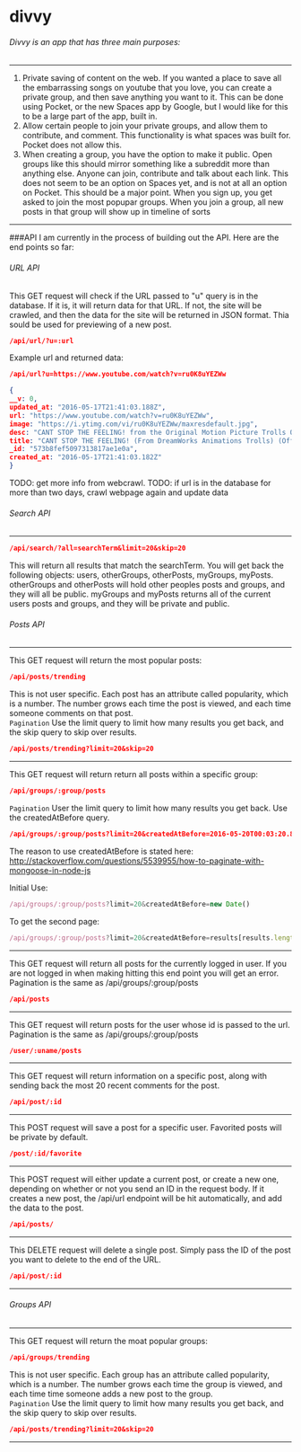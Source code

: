# divvy

###### Divvy is an app that has three main purposes: 
---

1. Private saving of content on the web. If you wanted a place to save all the embarrassing songs on youtube that you love, you can  create a private group, and then save anything you want to it. This can be done using Pocket, or the new Spaces app by Google, but I would like for this to be a large part of the app, built in. 
2. Allow certain people to join your private groups, and allow them to contribute, and comment. This functionality is what spaces was built for. Pocket does not allow this. 
3. When creating a group, you have the option to make it public. Open groups like this should mirror something like a subreddit more than anything else. Anyone can join, contribute and talk about each link. This does not seem to be an option on Spaces yet, and is not at all an option on Pocket. This should be a major point. When you sign up, you get asked to join the most popupar groups. When you join a group, all new posts in that group will show up in timeline of sorts

---

###API
I am currently in the process of building out the API. Here are the end points so far: 

###### URL API
This GET request will check if the URL passed to "u" query is in the database. If it is, it will return data for that URL. If not, the site will be crawled, and then the data for the site will be returned in JSON format. Thia sould be used for previewing of a new post.
```JSON
/api/url/?u=:url
```
Example url and returned data:
```JSON
/api/url?u=https://www.youtube.com/watch?v=ru0K8uYEZWw

{
__v: 0,
updated_at: "2016-05-17T21:41:03.188Z",
url: "https://www.youtube.com/watch?v=ru0K8uYEZWw",
image: "https://i.ytimg.com/vi/ru0K8uYEZWw/maxresdefault.jpg",
desc: "CANT STOP THE FEELING! from the Original Motion Picture Trolls Official Music Video directed by Mark Romanek. Get it on iTunes: http://smarturl.it/CSTFi...",
title: "CANT STOP THE FEELING! (From DreamWorks Animations Trolls) (Official Video) - YouTube",
_id: "573b8fef5097313817ae1e0a",
created_at: "2016-05-17T21:41:03.182Z"
}
```
TODO: get more info from webcrawl. 
TODO: if url is in the database for more than two days, crawl webpage again and update data

###### Search API
___

```JSON
/api/search/?all=searchTerm&limit=20&skip=20
```

This will return all results that match the searchTerm. You will get back the following objects: 
users, otherGroups, otherPosts, myGroups, myPosts. otherGroups and otherPosts will hold other peoples posts and groups, and they will all be public. myGroups and myPosts returns all of the current users posts and groups, and they will be private and public. 


###### Posts API
___

This GET request will return the most popular posts:
```JSON
/api/posts/trending
```
This is not user specific. Each post has an attribute called popularity, which is a number. The number grows each time the post is viewed, and each time someone comments on that post.  
`Pagination`
Use the limit query to limit how many results you get back, and the skip query to skip over results. 
```JSON
/api/posts/trending?limit=20&skip=20
```
___
This GET request will return return all posts within a specific group:
```JSON
/api/groups/:group/posts
```
`Pagination`
User the limit query to limit how many results you get back. Use the createdAtBefore query. 
```JSON
/api/groups/:group/posts?limit=20&createdAtBefore=2016-05-20T00:03:20.862Z
```
The reason to use createdAtBefore is stated here: http://stackoverflow.com/questions/5539955/how-to-paginate-with-mongoose-in-node-js

Initial Use: 
```javascript
/api/groups/:group/posts?limit=20&createdAtBefore=new Date()
```
To get the second page: 
```javascript
/api/groups/:group/posts?limit=20&createdAtBefore=results[results.length-1].created_at
```
___
This GET request will return all posts for the currently logged in user. If you are not logged in when making hitting this end point you will get an error. Pagination is the same as /api/groups/:group/posts
```JSON
/api/posts
```
___
This GET request will return posts for the user whose id is passed to the url. Pagination is the same as /api/groups/:group/posts
```JSON
/user/:uname/posts
```
___
This GET request will return information on a specific post, along with sending back the most 20 recent comments for the post. 
```JSON
/api/post/:id
```
___
This POST request will save a post for a specific user. Favorited posts will be private by default. 
```JSON
/post/:id/favorite
```
___
This POST request will either update a current post, or create a new one, depending on whether or not you send an ID in the request body. If it creates a new post, the /api/url endpoint will be hit automatically, and add the data to the post.
```JSON
/api/posts/
```
___
This DELETE request will delete a single post. Simply pass the ID of the post you want to delete to the end of the URL.
```JSON
/api/post/:id
```
___
###### Groups API
___
This GET request will return the moat popular groups:
```JSON
/api/groups/trending
```
This is not user specific. Each group has an attribute called popularity, which is a number. The number grows each time the group is viewed, and each time time someone adds a new post to the group.  
`Pagination`
Use the limit query to limit how many results you get back, and the skip query to skip over results. 
```JSON
/api/posts/trending?limit=20&skip=20
```
___

